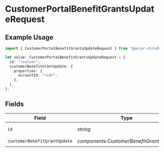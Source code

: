 # CustomerPortalBenefitGrantsUpdateRequest

## Example Usage

```typescript
import { CustomerPortalBenefitGrantsUpdateRequest } from "@polar-sh/sdk/models/operations/customerportalbenefitgrantsupdate.js";

let value: CustomerPortalBenefitGrantsUpdateRequest = {
  id: "<value>",
  customerBenefitGrantUpdate: {
    properties: {
      accountId: "<id>",
    },
  },
};
```

## Fields

| Field                                   | Type                                    | Required                                | Description                             |
| --------------------------------------- | --------------------------------------- | --------------------------------------- | --------------------------------------- |
| `id`                                    | *string*                                | :heavy_check_mark:                      | The benefit grant ID.                   |
| `customerBenefitGrantUpdate`            | *components.CustomerBenefitGrantUpdate* | :heavy_check_mark:                      | N/A                                     |